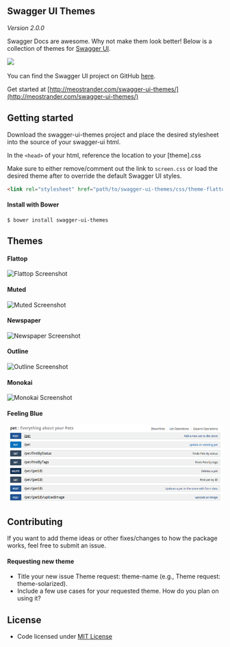 ## Swagger UI Themes

*Version 2.0.0*

Swagger Docs are awesome. Why not make them look better! Below is a collection of themes for [Swagger UI](http://swagger.io/swagger-ui/).

![](https://media2.giphy.com/media/62PP2yEIAZF6g/200.gif)

You can find the Swagger UI project on GitHub [here](https://github.com/swagger-api/swagger-ui).

Get started at [http://meostrander.com/swagger-ui-themes/](http://meostrander.com/swagger-ui-themes/)

## Getting started

Download the swagger-ui-themes project and place the desired stylesheet into the source of your swagger-ui html.

In the `<head>` of your html, reference the location to your [theme].css

Make sure to either remove/comment out the link to `screen.css` or load the desired theme after to override the default Swagger UI styles.

```html
<link rel="stylesheet" href="path/to/swagger-ui-themes/css/theme-flattop.css">
```
#### Install with Bower

```shell
$ bower install swagger-ui-themes
```


## Themes

#### Flattop
![Flattop Screenshot](https://github.com/ostranme/swagger-ui-themes/blob/master/screenshots/flattop.png)

#### Muted
![Muted Screenshot](https://github.com/ostranme/swagger-ui-themes/blob/master/screenshots/muted.png)

#### Newspaper
![Newspaper Screenshot](https://github.com/ostranme/swagger-ui-themes/blob/master/screenshots/newspaper.png)

#### Outline
![Outline Screenshot](https://github.com/ostranme/swagger-ui-themes/blob/master/screenshots/outline.png)

#### Monokai
![Monokai Screenshot](https://github.com/ostranme/swagger-ui-themes/blob/master/screenshots/monokai.png)

#### Feeling Blue
![Feeling Blue Screenshot](https://github.com/ostranme/swagger-ui-themes/blob/master/screenshots/feeling-blue.png)

## Contributing

If you want to add theme ideas or other fixes/changes to how the package works, feel free to submit an issue.

#### Requesting new theme

- Title your new issue Theme request: theme-name (e.g., Theme request: theme-solarized).
- Include a few use cases for your requested theme. How do you plan on using it?

## License

- Code licensed under [MIT License](http://opensource.org/licenses/mit-license.html)
